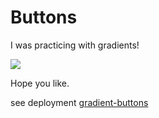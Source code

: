 
# Buttons

I was practicing with gradients!

![](screenshot.jpeg)

Hope you like.

see deployment [gradient-buttons](https://sifrisky.github.io/gradient-button/)